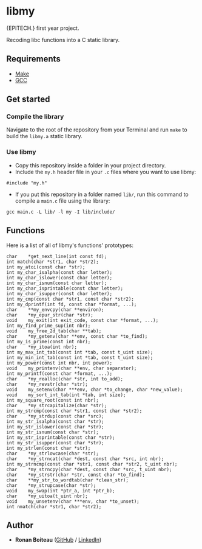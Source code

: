 # libmy

{EPITECH.} first year project.

Recoding libc functions into a C static library.

## Requirements

 - [Make](https://www.gnu.org/software/make/)
 - [GCC](https://gcc.gnu.org/)

## Get started

### Compile the library

Navigate to the root of the repository from your Terminal and run `make` to build the `libmy.a` static library.

### Use libmy

 - Copy this repository inside a folder in your project directory.
 - Include the `my.h` header file in your `.c` files where you want to use libmy:
```c_cpp
#include "my.h"
```
 - If you put this repository in a folder named `lib/`, run this command to compile a `main.c` file using the library:
```
gcc main.c -L lib/ -l my -I lib/include/
```

## Functions

Here is a list of all of libmy's functions' prototypes:

```c_cpp
char	*get_next_line(int const fd);
int	match(char *str1, char *str2);
int	my_atoi(const char *str);
int	my_char_isalpha(const char letter);
int	my_char_islower(const char letter);
int	my_char_isnum(const char letter);
int	my_char_isprintable(const char letter);
int	my_char_isupper(const char letter);
int	my_cmp(const char *str1, const char *str2);
int	my_dprintf(int fd, const char *format, ...);
char	**my_envcpy(char **environ);
char	*my_epur_str(char *str);
void	my_exit(int exit_code, const char *format, ...);
int	my_find_prime_sup(int nbr);
void	my_free_2d_tab(char **tab);
char	*my_getenv(char **env, const char *to_find);
int	my_is_prime(const int nbr);
char	*my_itoa(int nbr);
int	my_max_int_tab(const int *tab, const t_uint size);
int	my_min_int_tab(const int *tab, const t_uint size);
int	my_power(const int nbr, int power);
void	my_printenv(char **env, char separator);
int	my_printf(const char *format, ...);
char	*my_realloc(char *str, int to_add);
char	*my_revstr(char *str);
void	my_setenv(char ***env, char *to_change, char *new_value);
void	my_sort_int_tab(int *tab, int size);
int	my_square_root(const int nbr);
char	*my_strcapitalize(char *str);
int	my_strcmp(const char *str1, const char *str2);
char	*my_strdup(const char *src);
int	my_str_isalpha(const char *str);
int	my_str_islower(const char *str);
int	my_str_isnum(const char *str);
int	my_str_isprintable(const char *str);
int	my_str_isupper(const char *str);
int	my_strlen(const char *str);
char	*my_strlowcase(char *str);
char	*my_strncat(char *dest, const char *src, int nbr);
int	my_strncmp(const char *str1, const char *str2, t_uint nbr);
char	*my_strncpy(char *dest, const char *src, t_uint nbr);
char	*my_strstr(char *str, const char *to_find);
char	**my_str_to_wordtab(char *clean_str);
char	*my_strupcase(char *str);
void	my_swap(int *ptr_a, int *ptr_b);
char	*my_uitoa(t_uint nbr);
void	my_unsetenv(char ***env, char *to_unset);
int	nmatch(char *str1, char *str2);
```

## Author

* **Ronan Boiteau** ([GitHub](https://github.com/ronanboiteau) / [LinkedIn](https://www.linkedin.com/in/ronanboiteau/))
